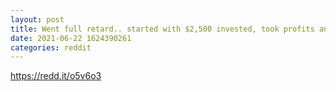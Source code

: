 ```yaml
--- 
layout: post 
title: Went full retard.. started with $2,500 invested, took profits and threw them on amc weekly calls and led to 10K loss haha.. it’s all part of the game tho.. best of luck 🦍 
date: 2021-06-22 1624390261 
categories: reddit 
--- 
```

https://redd.it/o5v6o3